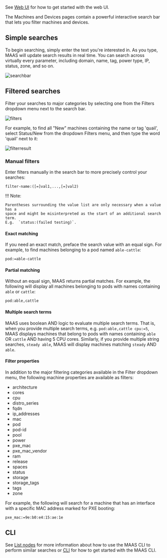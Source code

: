 See [Web UI][webui] for how to get started with the web UI.

The Machines and Devices pages contain a powerful interactive search bar that
lets you filter machines and devices.

## Simple searches

To begin searching, simply enter the text you're interested in. As you type,
MAAS will update search results in real time. You can search across virtually
every parameter, including domain, name, tag, power type, IP, status, zone, and
so on.

![searchbar][img__searchbar]

## Filtered searches

Filter your searches to major categories by selecting one from the Filters
dropdown menu next to the search bar.

![filters][img__filters]

For example, to find all "New" machines containing the name or tag 'quail',
select Status/New from the dropdown Filters menu, and then type the word 'quail'
next to it:

![filterresult][img__filterresult]

### Manual filters

Enter filters manually in the search bar to more precisely control your
searches:

```no-highlight
filter-name:([=]val1,...,[=]val2)
```

!!! Note:

    Parentheses surrounding the value list are only necessary when a value has a
    space and might be misinterpreted as the start of an additional search term.
    E.g.  `status:(failed testing)`.

#### Exact matching

If you need an exact match, preface the search value with an equal sign. For
example, to find machines belonging to a pod named `able-cattle`:

```no-highlight
pod:=able-cattle
```

#### Partial matching

Without an equal sign, MAAS returns partial matches. For example, the following
will display all machines belonging to pods with names containing `able` or
`cattle`:

```no-highlight
pod:able,cattle
```

#### Multiple search terms

MAAS uses boolean AND logic to evaluate multiple search terms. That is, when you
provide multiple search terms, e.g. `pod:able,cattle cpu:=5`, MAAS displays
machines that belong to pods with names containing `able` OR `cattle` AND having
5 CPU cores. Similarly, if you provide multiple string searches, `steady able`,
MAAS will display machines matching `steady` AND `able`.

#### Filter properties

In addition to the major filtering categories available in the Filter dropdown
menu, the following machine properties are available as filters:

- architecture
- cores
- cpu
- distro\_series
- fqdn
- ip\_addresses
- mac
- pod
- pod-id
- pool
- power
- pxe\_mac
- pxe\_mac\_vendor
- ram
- release
- spaces
- status
- storage
- storage\_tags
- tags
- zone

For example, the following will search for a machine that has an interface with
a specific MAC address marked for PXE booting:

```no-highlight
pxe_mac:=9e:b0:e4:15:ae:1e
```

## CLI

See [List nodes][cli-list-nodes] for more information about how to use the MAAS
CLI to perform similar searches or [CLI][maas-cli] for how to get started with
the MAAS CLI.

<!-- LINKS -->

[img__filterresult]: ../media/manage-search__2.5_filtered-search.png
[img__filters]: ../media/manage-search__2.5_filters.png
[img__searchbar]: ../media/manage-search__2.5_searchbar.png

[cli-list-nodes]: manage-cli-common.md#list-nodes
[maas-cli]: manage-cli.md
[webui]: installconfig-webui.md